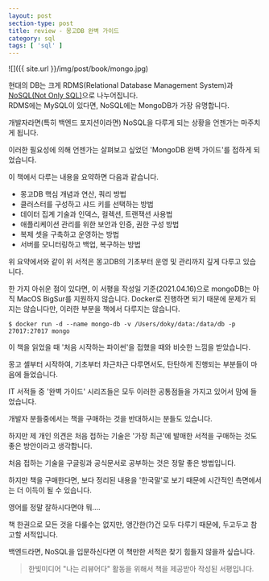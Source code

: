 ```yaml
---
layout: post
section-type: post
title: review - 몽고DB 완벽 가이드
category: sql
tags: [ 'sql' ]
---
```


![]({{ site.url }}/img/post/book/mongo.jpg)

현대의 DB는 크게 RDMS(Relational Database Management System)과 [NoSQL(Not Only SQL)](https://ko.wikipedia.org/wiki/NoSQL)으로 나누어집니다.  
RDMS에는 MySQL이 있다면, NoSQL에는 MongoDB가 가장 유명합니다.  

개발자라면(특히 백엔드 포지션이라면) NoSQL을 다루게 되는 상황을 언젠가는 마주치게 됩니다.  

이러한 필요성에 의해 언젠가는 살펴보고 싶었던 'MongoDB 완벽 가이드'를 접하게 되었습니다.

이 책에서 다루는 내용을 요약하면 다음과 같습니다.

- 몽고DB 핵심 개념과 연산, 쿼리 방법
- 클러스터를 구성하고 샤드 키를 선택하는 방법
- 데이터 집계 기술과 인덱스, 컬렉션, 트랜잭션 사용법
- 애플리케이션 관리를 위한 보안과 인증, 권한 구성 방법
- 복제 셋을 구축하고 운영하는 방법
- 서버를 모니터링하고 백업, 복구하는 방법

위 요약에서와 같이 위 서적은 몽고DB의 기초부터 운영 및 관리까지 깊게 다루고 있습니다.


한 가지 아쉬운 점이 있다면, 이 서평을 작성일 기준(2021.04.16)으로 mongoDB는 아직 MacOS BigSur를 지원하지 않습니다. Docker로 진행하면 되기 때문에 문제가 되지는 않습니다만, 이러한 부분을 책에서 다루지는 않습니다.  

```
$ docker run -d --name mongo-db -v /Users/doky/data:/data/db -p 27017:27017 mongo
```

이 책을 읽었을 때 '처음 시작하는 파이썬'을 접했을 때와 비슷한 느낌을 받았습니다.

몽고 셸부터 시작하여, 기초부터 차근차근 다루면서도, 탄탄하게 진행되는 부분들이 마음에 들었습니다.  

IT 서적들 중 '완벽 가이드' 시리즈들은 모두 이러한 공통점들을 가지고 있어서 맘에 들었습니다.  

개발자 분들중에서는 책을 구매하는 것을 반대하시는 분들도 있습니다. 

하지만 제 개인 의견은 처음 접하는 기술은 '가장 최근'에 발매한 서적을 구매하는 것도 좋은 방안이라고 생각합니다.  

처음 접하는 기술을 구글링과 공식문서로 공부하는 것은 정말 좋은 방법입니다.

하지만 책을 구매한다면, 보다 정리된 내용을 '한국말'로 보기 때문에 시간적인 측면에서는 더 이득이 될 수 있습니다.

영어를 정말 잘하시다면야 뭐....

책 한권으로 모든 것을 다룰수는 없지만, 앵간한(?)건 모두 다루기 때문에, 두고두고 참고할 서적입니다.

백엔드라면, NoSQL을 입문하신다면 이 책만한 서적은 찾기 힘들지 않을까 싶습니다.

> 한빛미디어 "나는 리뷰어다" 활동을 위해서 책을 제공받아 작성된 서평입니다.
